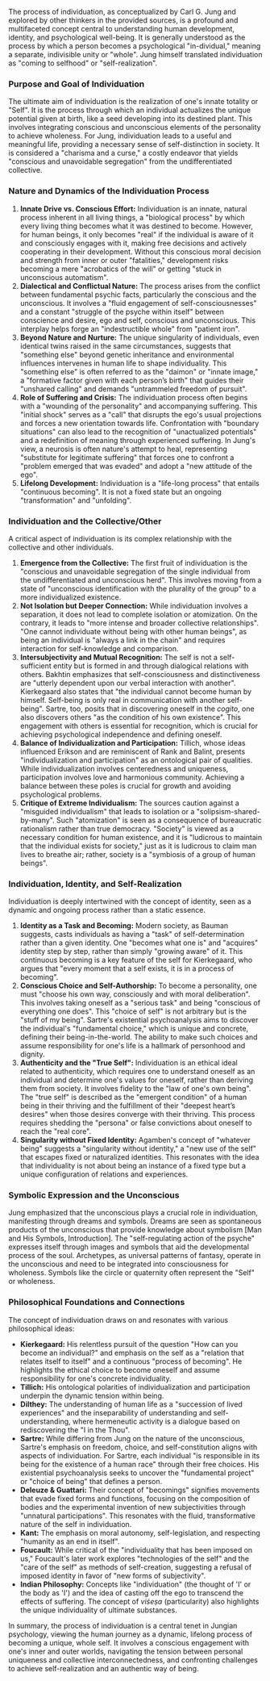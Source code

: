 The process of individuation, as conceptualized by Carl G. Jung and explored by other thinkers in the provided sources, is a profound and multifaceted concept central to understanding human development, identity, and psychological well-being. It is generally understood as the process by which a person becomes a psychological "in-dividual," meaning a separate, indivisible unity or "whole". Jung himself translated individuation as "coming to selfhood" or "self-realization".

### Purpose and Goal of Individuation

The ultimate aim of individuation is the realization of one's innate totality or "Self". It is the process through which an individual actualizes the unique potential given at birth, like a seed developing into its destined plant. This involves integrating conscious and unconscious elements of the personality to achieve wholeness. For Jung, individuation leads to a useful and meaningful life, providing a necessary sense of self-distinction in society. It is considered a "charisma and a curse," a costly endeavor that yields "conscious and unavoidable segregation" from the undifferentiated collective.

### Nature and Dynamics of the Individuation Process

1. **Innate Drive vs. Conscious Effort:** Individuation is an innate, natural process inherent in all living things, a "biological process" by which every living thing becomes what it was destined to become. However, for human beings, it only becomes "real" if the individual is aware of it and consciously engages with it, making free decisions and actively cooperating in their development. Without this conscious moral decision and strength from inner or outer "fatalities," development risks becoming a mere "acrobatics of the will" or getting "stuck in unconscious automatism".
2. **Dialectical and Conflictual Nature:** The process arises from the conflict between fundamental psychic facts, particularly the conscious and the unconscious. It involves a "fluid engagement of self-consciousnesses" and a constant "struggle of the psyche within itself" between conscience and desire, ego and self, conscious and unconscious. This interplay helps forge an "indestructible whole" from "patient iron".
3. **Beyond Nature and Nurture:** The unique singularity of individuals, even identical twins raised in the same circumstances, suggests that "something else" beyond genetic inheritance and environmental influences intervenes in human life to shape individuality. This "something else" is often referred to as the "daimon" or "innate image," a "formative factor given with each person’s birth" that guides their "unshared calling" and demands "untrammeled freedom of pursuit".
4. **Role of Suffering and Crisis:** The individuation process often begins with a "wounding of the personality" and accompanying suffering. This "initial shock" serves as a "call" that disrupts the ego's usual projections and forces a new orientation towards life. Confrontation with "boundary situations" can also lead to the recognition of "unactualized potentials" and a redefinition of meaning through experienced suffering. In Jung's view, a neurosis is often nature's attempt to heal, representing "substitute for legitimate suffering" that forces one to confront a "problem emerged that was evaded" and adopt a "new attitude of the ego".
5. **Lifelong Development:** Individuation is a "life-long process" that entails "continuous becoming". It is not a fixed state but an ongoing "transformation" and "unfolding".

### Individuation and the Collective/Other

A critical aspect of individuation is its complex relationship with the collective and other individuals.

1. **Emergence from the Collective:** The first fruit of individuation is the "conscious and unavoidable segregation of the single individual from the undifferentiated and unconscious herd". This involves moving from a state of "unconscious identification with the plurality of the group" to a more individualized existence.
2. **Not Isolation but Deeper Connection:** While individuation involves a separation, it does not lead to complete isolation or atomization. On the contrary, it leads to "more intense and broader collective relationships". "One cannot individuate without being with other human beings", as being an individual is "always a link in the chain" and requires interaction for self-knowledge and comparison.
3. **Intersubjectivity and Mutual Recognition:** The self is not a self-sufficient entity but is formed in and through dialogical relations with others. Bakhtin emphasizes that self-consciousness and distinctiveness are "utterly dependent upon our verbal interaction with another". Kierkegaard also states that "the individual cannot become human by himself. Self-being is only real in communication with another self-being". Sartre, too, posits that in discovering oneself in the _cogito_, one also discovers others "as the condition of his own existence". This engagement with others is essential for recognition, which is crucial for achieving psychological independence and defining oneself.
4. **Balance of Individualization and Participation:** Tillich, whose ideas influenced Erikson and are reminiscent of Rank and Balint, presents "individualization and participation" as an ontological pair of qualities. While individualization involves centeredness and uniqueness, participation involves love and harmonious community. Achieving a balance between these poles is crucial for growth and avoiding psychological problems.
5. **Critique of Extreme Individualism:** The sources caution against a "misguided individualism" that leads to isolation or a "solipsism-shared-by-many". Such "atomization" is seen as a consequence of bureaucratic rationalism rather than true democracy. "Society" is viewed as a necessary condition for human existence, and it is "ludicrous to maintain that the individual exists for society," just as it is ludicrous to claim man lives to breathe air; rather, society is a "symbiosis of a group of human beings".

### Individuation, Identity, and Self-Realization

Individuation is deeply intertwined with the concept of identity, seen as a dynamic and ongoing process rather than a static essence.

1. **Identity as a Task and Becoming:** Modern society, as Bauman suggests, casts individuals as having a "task" of self-determination rather than a given identity. One "becomes what one is" and "acquires" identity step by step, rather than simply "growing aware" of it. This continuous becoming is a key feature of the self for Kierkegaard, who argues that "every moment that a self exists, it is in a process of becoming".
2. **Conscious Choice and Self-Authorship:** To become a personality, one must "choose his own way, consciously and with moral deliberation". This involves taking oneself as a "serious task" and being "conscious of everything one does". This "choice of self" is not arbitrary but is the "stuff of my being". Sartre's existential psychoanalysis aims to discover the individual's "fundamental choice," which is unique and concrete, defining their being-in-the-world. The ability to make such choices and assume responsibility for one's life is a hallmark of personhood and dignity.
3. **Authenticity and the "True Self":** Individuation is an ethical ideal related to authenticity, which requires one to understand oneself as an individual and determine one's values for oneself, rather than deriving them from society. It involves fidelity to the "law of one's own being". The "true self" is described as the "emergent condition" of a human being in their thriving and the fulfillment of their "deepest heart’s desires" when those desires converge with their thriving. This process requires shedding the "persona" or false convictions about oneself to reach the "real core".
4. **Singularity without Fixed Identity:** Agamben's concept of "whatever being" suggests a "singularity without identity," a "new use of the self" that escapes fixed or naturalized identities. This resonates with the idea that individuality is not about being an instance of a fixed type but a unique configuration of relations and experiences.

### Symbolic Expression and the Unconscious

Jung emphasized that the unconscious plays a crucial role in individuation, manifesting through dreams and symbols. Dreams are seen as spontaneous products of the unconscious that provide knowledge about symbolism [Man and His Symbols, Introduction]. The "self-regulating action of the psyche" expresses itself through images and symbols that aid the developmental process of the soul. Archetypes, as universal patterns of fantasy, operate in the unconscious and need to be integrated into consciousness for wholeness. Symbols like the circle or quaternity often represent the "Self" or wholeness.

### Philosophical Foundations and Connections

The concept of individuation draws on and resonates with various philosophical ideas:

- **Kierkegaard:** His relentless pursuit of the question "How can you become an individual?" and emphasis on the self as a "relation that relates itself to itself" and a continuous "process of becoming". He highlights the ethical choice to become oneself and assume responsibility for one's concrete individuality.
- **Tillich:** His ontological polarities of individualization and participation underpin the dynamic tension within being.
- **Dilthey:** The understanding of human life as a "succession of lived experiences" and the inseparability of understanding and self-understanding, where hermeneutic activity is a dialogue based on rediscovering the "I in the Thou".
- **Sartre:** While differing from Jung on the nature of the unconscious, Sartre's emphasis on freedom, choice, and self-constitution aligns with aspects of individuation. For Sartre, each individual "is responsible in its being for the existence of a human race" through their free choices. His existential psychoanalysis seeks to uncover the "fundamental project" or "choice of being" that defines a person.
- **Deleuze & Guattari:** Their concept of "becomings" signifies movements that evade fixed forms and functions, focusing on the composition of bodies and the experimental invention of new subjectivities through "unnatural participations". This resonates with the fluid, transformative nature of the self in individuation.
- **Kant:** The emphasis on moral autonomy, self-legislation, and respecting "humanity as an end in itself".
- **Foucault:** While critical of the "individuality that has been imposed on us," Foucault's later work explores "technologies of the self" and the "care of the self" as methods of self-creation, suggesting a refusal of imposed identity in favor of "new forms of subjectivity".
- **Indian Philosophy:** Concepts like "individuation" (the thought of 'I' or the body as 'I') and the idea of casting off the ego to transcend the effects of suffering. The concept of _viśeṣa_ (particularity) also highlights the unique individuality of ultimate substances.

In summary, the process of individuation is a central tenet in Jungian psychology, viewing the human journey as a dynamic, lifelong process of becoming a unique, whole self. It involves a conscious engagement with one's inner and outer worlds, navigating the tension between personal uniqueness and collective interconnectedness, and confronting challenges to achieve self-realization and an authentic way of being.